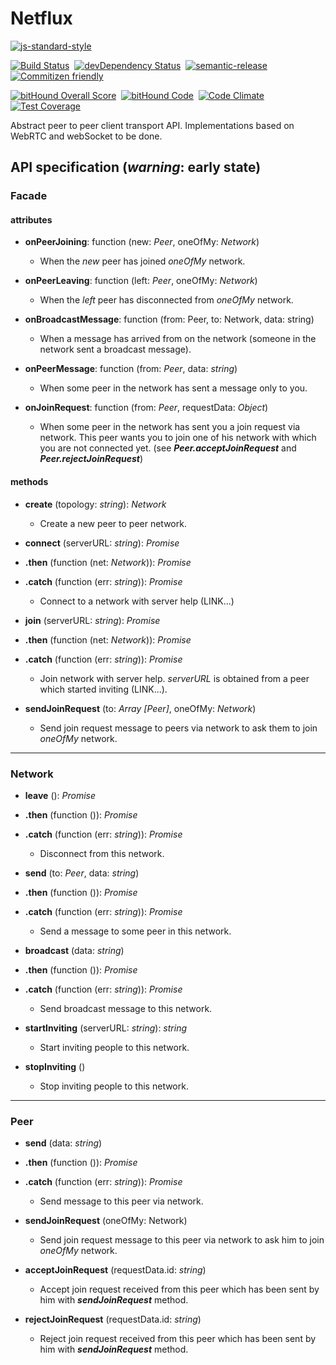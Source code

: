 # Netflux

[![js-standard-style](https://cdn.rawgit.com/feross/standard/master/badge.svg)](https://github.com/feross/standard)&nbsp;

[![Build Status](https://travis-ci.org/coast-team/netflux.svg?branch=master)](https://travis-ci.org/coast-team/netflux)&nbsp;
[![devDependency Status](https://david-dm.org/coast-team/netflux/dev-status.svg)](https://david-dm.org/coast-team/netflux#info=devDependencies)&nbsp;
[![semantic-release](https://img.shields.io/badge/%20%20%F0%9F%93%A6%F0%9F%9A%80-semantic--release-e10079.svg)](https://github.com/semantic-release/semantic-release)&nbsp;
[![Commitizen friendly](https://img.shields.io/badge/commitizen-friendly-brightgreen.svg)](http://commitizen.github.io/cz-cli/)

[![bitHound Overall Score](https://www.bithound.io/github/coast-team/netflux/badges/score.svg)](https://www.bithound.io/github/coast-team/netflux)&nbsp;
[![bitHound Code](https://www.bithound.io/github/coast-team/netflux/badges/code.svg)](https://www.bithound.io/github/coast-team/netflux)&nbsp;
[![Code Climate](https://codeclimate.com/github/coast-team/netflux/badges/gpa.svg)](https://codeclimate.com/github/coast-team/netflux)&nbsp;
[![Test Coverage](https://codeclimate.com/github/coast-team/netflux/badges/coverage.svg)](https://codeclimate.com/github/coast-team/netflux/coverage)

Abstract peer to peer client transport API. Implementations based on WebRTC and webSocket to be done.

## API specification (*warning*: early state)

### Facade

#### attributes

- **onPeerJoining**: function (new: *Peer*, oneOfMy: *Network*)
  * When the *new* peer has joined *oneOfMy* network.


- **onPeerLeaving**: function (left: *Peer*, oneOfMy: *Network*)
  * When the *left* peer has disconnected from *oneOfMy* network.


- **onBroadcastMessage**: function (from: Peer, to: Network, data: string)
  * When a message has arrived from on the network (someone in the network sent a broadcast message).


- **onPeerMessage**: function (from: *Peer*, data: *string*)
  * When some peer in the network has sent a message only to you.


- **onJoinRequest**: function (from: *Peer*,  requestData: *Object*)
  * When some peer in the network has sent you a join request via network. This peer wants you to join one of his network with which you are not connected yet. (see ***Peer.acceptJoinRequest*** and ***Peer.rejectJoinRequest***)

#### methods

- **create** (topology: *string*): *Network*
  * Create a new peer to peer network.


- **connect** (serverURL: *string*): *Promise*
- **.then** (function (net: *Network*)): *Promise*
- **.catch** (function (err: *string*)): *Promise*
  * Connect to a network with server help (LINK...)


- **join** (serverURL: *string*): *Promise*
- **.then** (function (net: *Network*)): *Promise*
- **.catch** (function (err: *string*)): *Promise*
  * Join network with server help. *serverURL* is obtained from a peer which started inviting (LINK...).


- **sendJoinRequest** (to: *Array [Peer]*, oneOfMy: *Network*)
  * Send join request message to peers via network to ask them to join *oneOfMy* network.

___
### Network

- **leave** (): *Promise*
- **.then** (function ()): *Promise*
- **.catch** (function (err: *string*)): *Promise*
  * Disconnect from this network.


- **send** (to: *Peer*, data: *string*)
- **.then** (function ()): *Promise*
- **.catch** (function (err: *string*)): *Promise*
  * Send a message to some peer in this network.


- **broadcast** (data: *string*)
- **.then** (function ()): *Promise*
- **.catch** (function (err: *string*)): *Promise*
  * Send broadcast message to this network.


- **startInviting** (serverURL: *string*): *string*
  * Start inviting people to this network.


- **stopInviting** ()
  * Stop inviting people to this network.

___
### Peer

- **send** (data: *string*)
- **.then** (function ()): *Promise*
- **.catch** (function (err: *string*)): *Promise*
  * Send message to this peer via network.


- **sendJoinRequest** (oneOfMy: Network)
  * Send join request message to this peer via network to ask him to join *oneOfMy* network.


- **acceptJoinRequest** (requestData.id: *string*)
  * Accept join request received from this peer which has been sent by him with ***sendJoinRequest*** method.


- **rejectJoinRequest** (requestData.id: *string*)
  * Reject join request received from this peer which has been sent by him with ***sendJoinRequest*** method.
